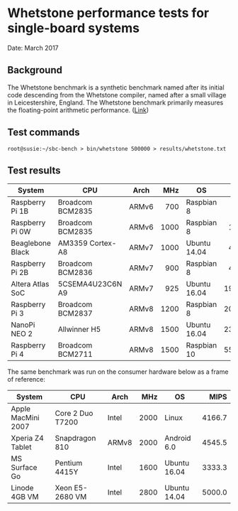 # Whetstone performance tests for single-board systems

Date: March 2017

## Background

The Whetstone benchmark is a synthetic benchmark named after its initial code descending from the Whetstone compiler, named after a small village in Leicestershire, England. The Whetstone benchmark primarily measures the floating-point arithmetic performance. (<a href="http://www.netlib.org/benchmark/">Link</a>)

## Test commands

```
root@susie:~/sbc-bench > bin/whetstone 500000 > results/whetstone.txt
```

## Test results

| System             | CPU              | Arch  | MHz  | OS            |   MIPS |
| -------------------|------------------|-------|-----:|---------------|-------:|
| Raspberry Pi 1B    | Broadcom BCM2835 | ARMv6 |  700 | Raspbian 8    |   82.6 |
| Raspberry Pi 0W    | Broadcom BCM2835 | ARMv6 | 1000 | Raspbian 8    |  118.2 |
| Beaglebone Black   | AM3359 Cortex-A8 | ARMv7 | 1000 | Ubuntu 14.04  |  485.4 |
| Raspberry Pi 2B    | Broadcom BCM2836 | ARMv7 |  900 | Raspbian 8    |  487.5 |
| Altera Atlas SoC   | 5CSEMA4U23C6N A9 | ARMv7 |  925 | Ubuntu 16.04  | 1923.1 |
| Raspberry Pi 3     | Broadcom BCM2837 | ARMv8 | 1200 | Raspbian 8    | 2000.0 |
| NanoPi NEO 2       | Allwinner H5     | ARMv8 | 1500 | Ubuntu 16.04  | 2381.0 |
| Raspberry Pi 4     | Broadcom BCM2711 | ARMv8 | 1500 | Raspbian 10   | 5555.6 |

The same benchmark was run on the consumer hardware below as a frame of reference:

| System             | CPU              | Arch  | MHz  | OS            |   MIPS |
| -------------------|------------------|-------|-----:|---------------|-------:|
| Apple MacMini 2007 | Core 2 Duo T7200 | Intel | 2000 | Linux         | 4166.7 |
| Xperia Z4 Tablet   | Snapdragon 810   | ARMv8 | 2000 | Android 6.0   | 4545.5 |
| MS Surface Go      | Pentium 4415Y    | Intel | 1600 | Ubuntu 16.04  | 3333.3 |
| Linode 4GB VM      | Xeon E5-2680 VM  | Intel | 2800 | Ubuntu 14.04  | 5000.0 |
